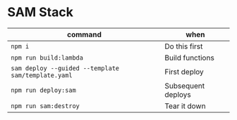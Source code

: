 # SAM Stack

| command                                            | when               |
| -------------------------------------------------- | ------------------ |
| `npm i`                                            | Do this first      |
| `npm run build:lambda`                             | Build functions    |
| `sam deploy --guided --template sam/template.yaml` | First deploy       |
| `npm run deploy:sam`                               | Subsequent deploys |
| `npm run sam:destroy`                              | Tear it down       |

